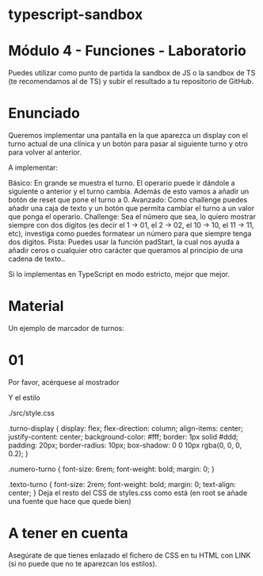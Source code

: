 # typescript-sandbox

# Módulo 4 - Funciones - Laboratorio

Puedes utilizar como punto de partida la sandbox de JS o la sandbox de TS (te recomendamos al de TS) y subir el resultado a tu repositorio de GitHub.

# Enunciado
Queremos implementar una pantalla en la que aparezca un display con el turno actual de una clínica y un botón para pasar al siguiente turno y otro para volver al anterior.

A implementar:

Básico:
En grande se muestra el turno.
El operario puede ir dándole a siguiente o anterior y el turno cambia.
Además de esto vamos a añadir un botón de reset que pone el turno a 0.
Avanzado:
Como challenge puedes añadir una caja de texto y un botón que permita cambiar el turno a un valor que ponga el operario.
Challenge:
Sea el número que sea, lo quiero mostrar siempre con dos digitos (es decir el 1 -> 01, el 2 -> 02, el 10 -> 10, el 11 -> 11, etc), investiga como puedes formatear un número para que siempre tenga dos dígitos.
Pista: Puedes usar la función padStart, la cual nos ayuda a añadir ceros o cualquier otro carácter que queramos al principio de una cadena de texto..

Si lo implementas en TypeScript en modo estricto, mejor que mejor.

# Material
Un ejemplo de marcador de turnos:

<!DOCTYPE html>
<html lang="en">
  <head>
    <meta charset="UTF-8" />
    <link rel="icon" type="image/svg+xml" href="/vite.svg" />
    <link rel="stylesheet" href="./src/style.css" />
    <meta name="viewport" content="width=device-width, initial-scale=1.0" />
    <title>Vite + TS</title>
  </head>
  <body>
    <div class="turno-display">
      <h1 class="numero-turno">01</h1>
      <p class="texto-turno">Por favor, acérquese al mostrador</p>
    </div>
    <script type="module" src="/src/main.ts"></script>
  </body>
</html>
Y el estilo

./src/style.css

.turno-display {
  display: flex;
  flex-direction: column;
  align-items: center;
  justify-content: center;
  background-color: #fff;
  border: 1px solid #ddd;
  padding: 20px;
  border-radius: 10px;
  box-shadow: 0 0 10px rgba(0, 0, 0, 0.2);
}

.numero-turno {
  font-size: 6rem;
  font-weight: bold;
  margin: 0;
}

.texto-turno {
  font-size: 2rem;
  font-weight: bold;
  margin: 0;
  text-align: center;
}
Deja el resto del CSS de styles.css como está (en root se añade una fuente que hace que quede bien)

# A tener en cuenta
Asegúrate de que tienes enlazado el fichero de CSS en tu HTML con LINK (si no puede que no te aparezcan los estilos).
